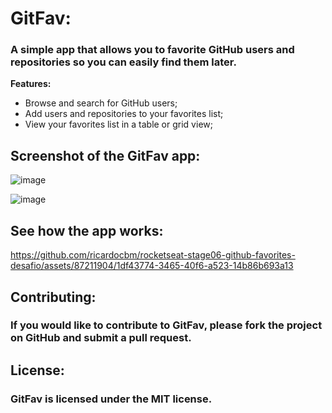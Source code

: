 # GitFav:

### A simple app that allows you to favorite GitHub users and repositories so you can easily find them later.

**Features:**
- Browse and search for GitHub users;
- Add users and repositories to your favorites list;
- View your favorites list in a table or grid view;

## Screenshot of the GitFav app:

![image](https://github.com/ricardocbm/rocketseat-stage06-github-favorites-desafio/assets/87211904/e768dc2e-9339-493b-a0d0-4b78beaa6c2f)

![image](https://github.com/ricardocbm/rocketseat-stage06-github-favorites-desafio/assets/87211904/6729b5e0-f106-4f06-85fe-c176aa9b89b2)

## See how the app works:

https://github.com/ricardocbm/rocketseat-stage06-github-favorites-desafio/assets/87211904/1df43774-3465-40f6-a523-14b86b693a13

## Contributing:
### If you would like to contribute to GitFav, please fork the project on GitHub and submit a pull request.

## License:
### GitFav is licensed under the MIT license.
